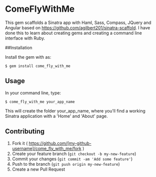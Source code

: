 # ComeFlyWithMe

This gem scaffolds a Sinatra app with Haml, Sass, Compass, JQuery and Angular based on https://github.com/agilbert201/sinatra-scaffold. I have done this to learn about creating gems and creating a command line interface with Ruby. 

##Installation

Install the gem with as:

    $ gem install come_fly_with_me

## Usage

In your command line, type:

	$ come_fly_with_me your_app_name

This will create the folder your_app_name, where you'll find a working Sinatra application with a 'Home' and 'About' page.


## Contributing

1. Fork it ( https://github.com/[my-github-username]/come_fly_with_me/fork )
2. Create your feature branch (`git checkout -b my-new-feature`)
3. Commit your changes (`git commit -am 'Add some feature'`)
4. Push to the branch (`git push origin my-new-feature`)
5. Create a new Pull Request
